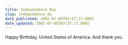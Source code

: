 ```yaml
---
title: Independence Day
slug: independence_da
date_published: 2002-07-05T03:57:17.000Z
date_updated: 2002-07-05T03:57:17.000Z
---
```


Happy Birthday, United States of America. And thank you.
